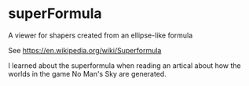 # superFormula
A viewer for shapers created from an ellipse-like formula

See https://en.wikipedia.org/wiki/Superformula

I learned about the superformula when reading an artical about how the worlds in the game No Man's Sky are generated.
